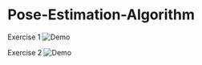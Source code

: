 # Pose-Estimation-Algorithm

Exercise 1
![Demo](GIFs/workout2.gif)

Exercise 2
![Demo](GIFs/workout1.gif)

